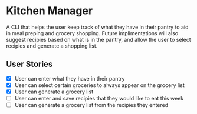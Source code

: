 # Kitchen Manager

A CLI that helps the user keep track of what they have in their pantry to aid in meal preping and grocery shopping. Future implimentations will also suggest recipies based on what is in the pantry, and allow the user to select recipies and generate a shopping list.

## User Stories

- [x] User can enter what they have in their pantry
- [x] User can select certain groceries to always appear on the grocery list
- [x] User can generate a grocery list
- [ ] User can enter and save recipies that they would like to eat this week
- [ ] User can generate a grocery list from the recipies they entered

